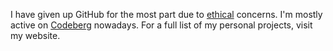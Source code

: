 I have given up GitHub for the most part due to [ethical](https://sfconservancy.org/blog/2022/jun/30/give-up-github-launch/) concerns. I'm mostly active on [Codeberg](https://codeberg.org/ramenu) nowadays. For a full list of my personal projects, visit my website.
